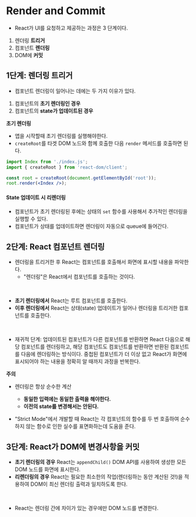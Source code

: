 # Render and Commit

- React가 UI를 요청하고 제공하는 과정은 3 단계이다.

1. 렌더링 **트리거**
2. 컴포넌트 **렌더링**
3. DOM에 **커밋**

## 1단계: 렌더링 트리거

- 컴포넌트 렌더링이 일어나는 데에는 두 가지 이유가 있다.

1. 컴포넌트의 **초기 렌더링인 경우**
2. 컴포넌트의 **state가 업데이트된 경우**

**초기 렌더링**

- 앱을 시작할때 초기 렌더링를 실행해야한다.
- `createRoot`를 타겟 DOM 노드와 함께 호출한 다음 `render` 메서드를 호출하면 된다.

```jsx
import Index from './index.js';
import { createRoot } from 'react-dom/client';

const root = createRoot(document.getElementById('root'));
root.render(<Index />);
```

#### State 업데이트 시 리렌더링

- 컴포넌트가 초기 렌더링된 후에는 상태의 `set` 함수를 사용해서 추가적인 렌더링을 실행할 수 있다.
- 컴포넌트가 상태를 업데이트하면 렌더링이 자동으로 queue에 들어간다.

## 2단계: React 컴포넌트 렌더링

- 렌더링을 트리거한 후 React는 컴포넌트를 호출해서 화면에 표시할 내용을 파악한다.
  - "렌더링"은 React에서 컴포넌트를 호출하는 것이다.

<br />

- **초기 렌더링에서** React는 루트 컴포넌트를 호출한다.
- **이후 렌더링에서** React는 상태(state) 업데이트가 일어나 렌더링을 트리거한 컴포넌트를 호출한다.

<br />

- 재귀적 단계: 업데이트된 컴포넌트가 다른 컴포넌트를 반환하면 React 다음으로 해당 컴포넌트를 렌더링하고, 해당 컴포넌트도 컴포넌트를 반환하면 반환된 컴포넌트를 다음에 렌더링하는 방식이다. 중첩된 컴포넌트가 더 이상 없고 React가 화면에 표시되어야 하는 내용을 정확히 알 때까지 과정을 반복한다.

**주의**

- 렌더링은 항상 순수한 계산

  - **동일한 입력에는 동일한 출력을 해야한다.**
  - **이전의 state를 변경해서는 안된다.**

- "Strict Mode"에서 개발할 때 React는 각 컴포넌트의 함수를 두 번 호출하여 순수하지 않는 함수로 인한 실수를 표면화하는데 도움을 준다.

## 3단계: React가 DOM에 변경사항을 커밋

- **초기 렌더링의 경우** React는 `appendChild()` DOM API를 사용하여 생성한 모든 DOM 노드를 화면에 표시한다.
- **리렌더링의 경우** React는 필요한 최소한의 작업(렌더링하는 동안 계산된 것!)을 적용하여 DOM이 최신 렌더링 출력과 일치하도록 한다.

<br />

- React는 렌더링 간에 차이가 있는 경우에만 DOM 노드를 변경한다.

